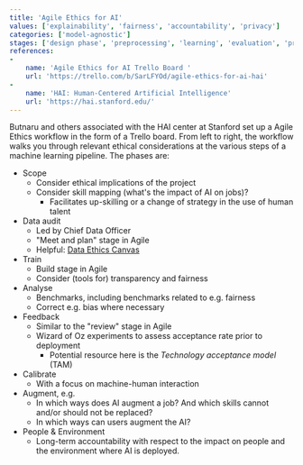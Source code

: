 ```yaml
---
title: 'Agile Ethics for AI'
values: ['explainability', 'fairness', 'accountability', 'privacy']
categories: ['model-agnostic']
stages: ['design phase', 'preprocessing', 'learning', 'evaluation', 'prediction','post-hoc']
references: 
- 
    name: 'Agile Ethics for AI Trello Board '
    url: 'https://trello.com/b/SarLFYOd/agile-ethics-for-ai-hai'
- 
    name: 'HAI: Human-Centered Artificial Intelligence'
    url: 'https://hai.stanford.edu/'
---
```


Butnaru and others associated with the HAI center at Stanford set up a Agile Ethics workflow in the form of a Trello board.
From left to right, the workflow walks you through relevant ethical considerations at the various steps of a machine learning pipeline.
The phases are:

- Scope
    * Consider ethical implications of the project
    * Consider skill mapping (what's the impact of AI on jobs)?
        - Facilitates up-skilling or a change of strategy in the use of human talent
- Data audit
    * Led by Chief Data Officer
    * "Meet and plan" stage in Agile
    * Helpful: [Data Ethics Canvas](https://theodi.org/article/why-we-need-the-data-ethics-canvas/)
- Train
    * Build stage in Agile
    * Consider (tools for) transparency and fairness
- Analyse
    * Benchmarks, including benchmarks related to e.g. fairness
    * Correct e.g. bias where necessary
- Feedback
    * Similar to the "review" stage in Agile
    * Wizard of Oz experiments to assess acceptance rate prior to deployment
        - Potential resource here is the *Technology acceptance model* (TAM)
- Calibrate
    * With a focus on machine-human interaction
- Augment, e.g.
    * In which ways does AI augment a job? And which skills cannot and/or should not be replaced?
    * In which ways can users augment the AI?
- People & Environment
    * Long-term accountability with respect to the impact on people and the environment where AI is deployed.
